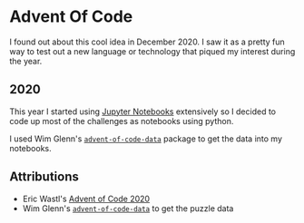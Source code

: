 # Advent Of Code

I found out about this cool idea in December 2020. I saw it as a pretty fun way to test out a new language or technology that piqued my interest during the year.

## 2020
This year I started using [Jupyter Notebooks](https://jupyter.org/) extensively so I decided to code up most of the challenges as notebooks using python.

I used Wim Glenn's [`advent-of-code-data`](https://pypi.org/project/advent-of-code-data/) package to get the data into my notebooks. 

## Attributions
- Eric Wastl's [Advent of Code 2020](https://adventofcode.com/2020/about)
- Wim Glenn's [`advent-of-code-data`](https://pypi.org/project/advent-of-code-data/) to get the puzzle data
